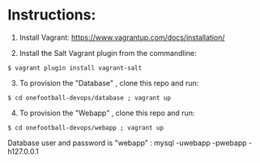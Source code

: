 # Instructions:

1) Install Vagrant: https://www.vagrantup.com/docs/installation/

2) Install the Salt Vagrant plugin from the commandline: 
~~~
$ vagrant plugin install vagrant-salt
~~~

3) To provision the "Database" , clone this repo and run: 
~~~
$ cd onefootball-devops/database ; vagrant up
~~~

4) To provision the "Webapp" , clone this repo and run: 
~~~
$ cd onefootball-devops/webapp ; vagrant up 
~~~


Database user and password is "webapp" : mysql -uwebapp -pwebapp -h127.0.0.1
